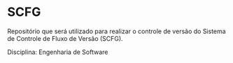 # SCFG

Repositório que será utilizado para realizar o controle de versão do Sistema de Controle de Fluxo de Versão (SCFG).

Disciplina: Engenharia de Software
